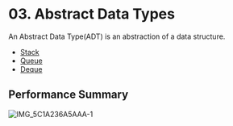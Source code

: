 # 03. Abstract Data Types
An Abstract Data Type(ADT) is an abstraction of a data structure.

- [Stack](https://github.com/oneonlee/Computer-Science/blob/main/2.%20Data%20Structures/03.%20Abstract%20Data%20Types/Stack.md)
- [Queue](https://github.com/oneonlee/Computer-Science/blob/main/2.%20Data%20Structures/03.%20Abstract%20Data%20Types/Queue.md)
- [Deque](https://github.com/oneonlee/Computer-Science/blob/main/2.%20Data%20Structures/03.%20Abstract%20Data%20Types/Deque.md)

## Performance Summary
![IMG_5C1A236A5AAA-1](https://user-images.githubusercontent.com/73745836/137967998-8ef1c92b-a709-4add-965e-3e87e1ea093c.jpeg)
